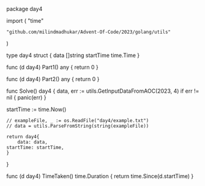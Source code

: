 package day4

import (
	"time"

	"github.com/milindmadhukar/Advent-Of-Code/2023/golang/utils"
)

type day4 struct {
	data []string
  startTime time.Time
}

func (d day4) Part1() any {
	return 0
}

func (d day4) Part2() any {
	return 0
}

func Solve() day4 {
	data, err := utils.GetInputDataFromAOC(2023, 4)
	if err != nil {
		panic(err)
	}

  startTime := time.Now()

	// exampleFile, _ := os.ReadFile("day4/example.txt")
	// data = utils.ParseFromString(string(exampleFile))

	return day4{
		data: data,
    startTime: startTime,
	}
}

func (d day4) TimeTaken() time.Duration {
  return time.Since(d.startTime)
}

